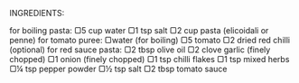 
INGREDIENTS:

for boiling pasta:
▢5 cup water
▢1 tsp salt
▢2 cup pasta (elicoidali or penne)
for tomato puree:
▢water (for boiling)
▢5 tomato
▢2 dried red chilli (optional)
for red sauce pasta:
▢2 tbsp olive oil
▢2 clove garlic (finely chopped)
▢1 onion (finely chopped)
▢1 tsp chilli flakes
▢1 tsp mixed herbs
▢¼ tsp pepper powder
▢½ tsp salt
▢2 tbsp tomato sauce